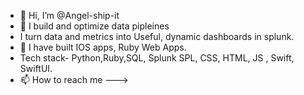 - 👋 Hi, I’m @Angel-ship-it
- 👀 I build and optimize data pipleines
- I turn data and metrics into Useful, dynamic dashboards in splunk.
- 🌱 I have built IOS apps, Ruby Web Apps.
- Tech stack- Python,Ruby,SQL, Splunk SPL,  CSS, HTML, JS , Swift, SwiftUI.
- 📫 How to reach me 
--->
